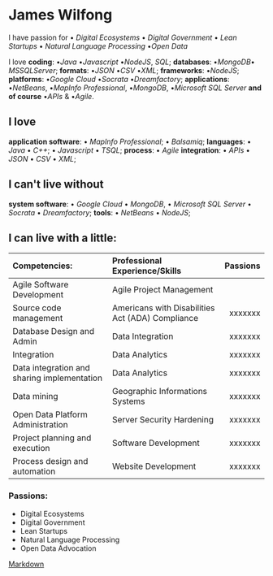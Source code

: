 # James Wilfong

I have passion for &#8226; *Digital Ecosystems* &#8226; *Digital Government* &#8226; *Lean Startups* &#8226; *Natural Language Processing* &#8226;*Open Data*

I love **coding**: &#8226;*Java* &#8226;*Javascript* &#8226;*NodeJS*, *SQL*; **databases**: &#8226;*MongoDB*&#8226; *MSSQLServer*; **formats**: &#8226;*JSON* &#8226;*CSV* &#8226;*XML*; **frameworks**: &#8226;*NodeJS*; **platforms**: &#8226;*Google Cloud* &#8226;*Socrata* &#8226;*Dreamfactory*; **applications**:  &#8226;*NetBeans*, &#8226;*MapInfo Professional*,  &#8226;*MongoDB*,  &#8226;*Microsoft SQL Server* **and of course** &#8226;*APIs* & &#8226;*Agile*.


## I love  
**application software**: &#8226; *MapInfo Professional*; &#8226;  *Balsamiq*;
**languages**: &#8226; *Java*  &#8226; *C++*; &#8226; *Javascript* &#8226; *TSQL*; 
**process**: &#8226; *Agile*
**integration**: &#8226; *APIs* &#8226; *JSON* &#8226; *CSV* &#8226; *XML*;

## I can't live without
**system software**:  &#8226; *Google Cloud* &#8226; *MongoDB*,  &#8226; *Microsoft SQL Server* &#8226; *Socrata* &#8226; *Dreamfactory*;
**tools**: &#8226; *NetBeans* &#8226; *NodeJS*; 

## I can live with a little: 

| Competencies: | Professional Experience/Skills | Passions |
| :-----------  |:-------------------------------| --------:|
|  Agile Software Development | Agile Project Management | |
|  Source code management     | Americans with Disabilities Act (ADA) Compliance | xxxxxxx|
|  Database Design and Admin  | Data Integration | xxxxxxx|
|  Integration | Data Analytics | xxxxxxx|
|  Data integration and sharing implementation | Data Analytics | xxxxxxx|
|  Data mining | Geographic Informations Systems| xxxxxxx|
|  Open Data Platform Administration | Server Security Hardening | xxxxxxx|
|  Project planning and execution | Software Development | xxxxxxx|
|  Process design and automation  | Website Development | xxxxxxx|


### Passions:
- Digital Ecosystems
- Digital Government
- Lean Startups
- Natural Language Processing
- Open Data  Advocation

[Markdown](https://github.com/adam-p/markdown-here/wiki/Markdown-Cheatsheet)




